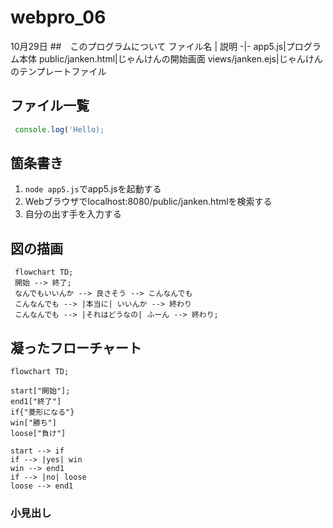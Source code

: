 # webpro_06
10月29日
##　このプログラムについて
ファイル名 | 説明
-|- 
app5.js|プログラム本体
public/janken.html|じゃんけんの開始画面
views/janken.ejs|じゃんけんのテンプレートファイル

## ファイル一覧
```javascript
 console.log('Hello);
```

## 箇条書き
1. ```node app5.js```でapp5.jsを起動する
1. Webブラウザでlocalhost:8080/public/janken.htmlを検索する
1. 自分の出す手を入力する

## 図の描画
```mermaid
 flowchart TD;
 開始 --> 終了;
 なんでもいいんか --> 良さそう --> こんなんでも
 こんなんでも --> |本当に| いいんか --> 終わり
 こんなんでも --> |それはどうなの| ふーん --> 終わり;
 ```

## 凝ったフローチャート
```mermaid
flowchart TD;

start["開始"];
end1["終了"]
if{"菱形になる"}
win["勝ち"]
loose["負け"]

start --> if
if --> |yes| win
win --> end1
if --> |no| loose
loose --> end1
```
### 小見出し
